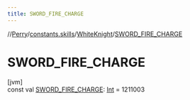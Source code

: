 ```yaml
---
title: SWORD_FIRE_CHARGE
---
```

//[Perry](../../../index.html)/[constants.skills](../index.html)/[WhiteKnight](index.html)/[SWORD_FIRE_CHARGE](-s-w-o-r-d_-f-i-r-e_-c-h-a-r-g-e.html)



# SWORD_FIRE_CHARGE



[jvm]\
const val [SWORD_FIRE_CHARGE](-s-w-o-r-d_-f-i-r-e_-c-h-a-r-g-e.html): [Int](https://kotlinlang.org/api/latest/jvm/stdlib/kotlin/-int/index.html) = 1211003




